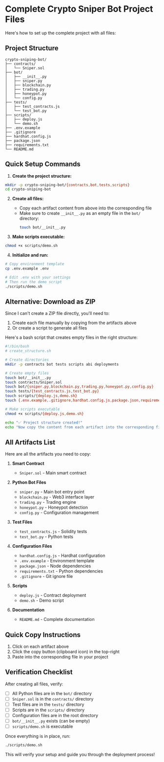 # Complete Crypto Sniper Bot Project Files

Here's how to set up the complete project with all files:

## Project Structure
```
crypto-sniping-bot/
├── contracts/
│   └── Sniper.sol
├── bot/
│   ├── __init__.py
│   ├── sniper.py
│   ├── blockchain.py
│   ├── trading.py
│   ├── honeypot.py
│   └── config.py
├── tests/
│   ├── test_contracts.js
│   └── test_bot.py
├── scripts/
│   ├── deploy.js
│   └── demo.sh
├── .env.example
├── .gitignore
├── hardhat.config.js
├── package.json
├── requirements.txt
└── README.md
```

## Quick Setup Commands

1. **Create the project structure:**
```bash
mkdir -p crypto-sniping-bot/{contracts,bot,tests,scripts}
cd crypto-sniping-bot
```

2. **Create all files:**
   - Copy each artifact content from above into the corresponding file
   - Make sure to create `__init__.py` as an empty file in the `bot/` directory:
     ```bash
     touch bot/__init__.py
     ```

3. **Make scripts executable:**
```bash
chmod +x scripts/demo.sh
```

4. **Initialize and run:**
```bash
# Copy environment template
cp .env.example .env

# Edit .env with your settings
# Then run the demo script
./scripts/demo.sh
```

## Alternative: Download as ZIP

Since I can't create a ZIP file directly, you'll need to:

1. Create each file manually by copying from the artifacts above
2. Or create a script to generate all files

Here's a bash script that creates empty files in the right structure:

```bash
#!/bin/bash
# create_structure.sh

# Create directories
mkdir -p contracts bot tests scripts abi deployments

# Create empty files
touch bot/__init__.py
touch contracts/Sniper.sol
touch bot/{sniper.py,blockchain.py,trading.py,honeypot.py,config.py}
touch tests/{test_contracts.js,test_bot.py}
touch scripts/{deploy.js,demo.sh}
touch {.env.example,.gitignore,hardhat.config.js,package.json,requirements.txt,README.md}

# Make scripts executable
chmod +x scripts/{deploy.js,demo.sh}

echo "✅ Project structure created!"
echo "Now copy the content from each artifact into the corresponding file."
```

## All Artifacts List

Here are all the artifacts you need to copy:

1. **Smart Contract**
   - `Sniper.sol` - Main smart contract

2. **Python Bot Files**
   - `sniper.py` - Main bot entry point
   - `blockchain.py` - Web3 interface layer
   - `trading.py` - Trading engine
   - `honeypot.py` - Honeypot detection
   - `config.py` - Configuration management

3. **Test Files**
   - `test_contracts.js` - Solidity tests
   - `test_bot.py` - Python tests

4. **Configuration Files**
   - `hardhat.config.js` - Hardhat configuration
   - `.env.example` - Environment template
   - `package.json` - Node dependencies
   - `requirements.txt` - Python dependencies
   - `.gitignore` - Git ignore file

5. **Scripts**
   - `deploy.js` - Contract deployment
   - `demo.sh` - Demo script

6. **Documentation**
   - `README.md` - Complete documentation

## Quick Copy Instructions

1. Click on each artifact above
2. Click the copy button (clipboard icon) in the top-right
3. Paste into the corresponding file in your project

## Verification Checklist

After creating all files, verify:
- [ ] All Python files are in the `bot/` directory
- [ ] `Sniper.sol` is in the `contracts/` directory
- [ ] Test files are in the `tests/` directory
- [ ] Scripts are in the `scripts/` directory
- [ ] Configuration files are in the root directory
- [ ] `bot/__init__.py` exists (can be empty)
- [ ] `scripts/demo.sh` is executable

Once everything is in place, run:
```bash
./scripts/demo.sh
```

This will verify your setup and guide you through the deployment process!